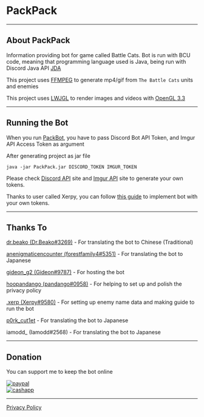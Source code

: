 # PackPack

---
## About PackPack

Information providing bot for game called Battle Cats. Bot is run with BCU code, meaning that programming language used is Java, being run with Discord Java API [JDA](https://github.com/DV8FromTheWorld/JDA)

This project uses [FFMPEG](https://ffmpeg.org/) to generate mp4/gif from `The Battle Cats` units and enemies

This project uses [LWJGL](https://www.lwjgl.org/) to render images and videos with [OpenGL 3.3](https://www.opengl.org/)

---
## Running the Bot

When you run [PackBot](https://github.com/battlecatsultimate/PackPack/blob/main/src/main/java/mandarin/packpack/PackBot.java), you have to pass Discord Bot API Token, and Imgur API Access Token as argument

After generating project as jar file
```shell
java -jar PackPack.jar DISCORD_TOKEN IMGUR_TOKEN
```

Please check [Discord API](https://discord.com/developers/docs/intro) site and [Imgur API](https://apidocs.imgur.com/) site to generate your own tokens.

Thanks to user called Xerpy, you can follow [this guide](https://docs.google.com/document/d/1QIUDE4jfYU3EUi8AFR5gYtfv_bS5LJ1jNV7iofGXSMs/edit?usp=sharing) to implement bot with your own tokens.

---
## Thanks To

[dr.beako (Dr.Beako#3269)](https://github.com/DrBeako) - For translating the bot to Chinese (Traditional)

[anenigmaticencounter (forestfamily4#5351)](https://github.com/forestfamily4) - For translating the bot to Japanese

[gideon_g2 (Gideon#9787)](https://github.com/Gideon9212) - For hosting the bot

[hoopandango (pandango#0958)](https://github.com/hoopandango) - For helping to set up and polish the privacy policy

[.xerp (Xerpy#9580)](https://github.com/Xerpyy) - For setting up enemy name data and making guide to run the bot

[p0rk_cut1et](https://github.com/pork-cutlet) - For translating the bot to Japanese

iamodd_ (Iamodd#2568) - For translating the bot to Japanese

---
## Donation

You can support me to keep the bot online

[![paypal](https://img.shields.io/badge/Donate-PayPal-blue.svg)](https://www.paypal.com/paypalme/GidGalG2)<br>
[![cashapp](https://img.shields.io/badge/Donate-CashApp-green.svg)](https://cash.app/$Gideon9787)

---

[Privacy Policy](Privacy%20Policy.md)
